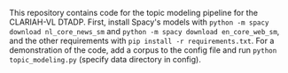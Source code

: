 This repository contains code for the topic modeling pipeline for the CLARIAH-VL DTADP. 
First, install Spacy's models with ```python -m spacy download nl_core_news_sm``` and ```python -m spacy download en_core_web_sm```,  and the other requirements with ```pip install -r requirements.txt```.
For a demonstration of the code, add a corpus to the config file and run ```python topic_modeling.py``` (specify data directory in config).
